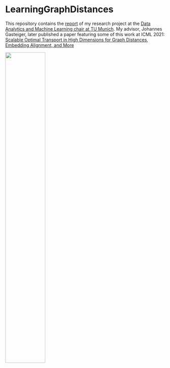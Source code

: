 # LearningGraphDistances

This repository contains the [report](LearningGraphDistancesFinal.pdf) of my research project at the [Data Analytics and Machine Learning chair at TU Munich](https://www.cs.cit.tum.de/daml/startseite/).
My advisor, Johannes Gasteiger, later published a paper featuring some of this work at ICML 2021: [Scalable Optimal Transport in High Dimensions for Graph Distances, Embedding Alignment, and More](https://arxiv.org/abs/2107.06876)


<!-- <image src="LearningGraphDistancesFinal.pdf" type="application/pdf"> -->
[<image src="first_page.png" width=50%/>](LearningGraphDistancesFinal.pdf)
